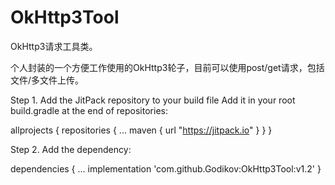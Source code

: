 # OkHttp3Tool
OkHttp3请求工具类。

个人封装的一个方便工作使用的OkHttp3轮子，目前可以使用post/get请求，包括文件/多文件上传。

Step 1. Add the JitPack repository to your build file
Add it in your root build.gradle at the end of repositories:

allprojects {
    repositories {
        ...
        maven { url "https://jitpack.io" }
    }
}
  
Step 2. Add the dependency:

dependencies {
    ...
    implementation 'com.github.Godikov:OkHttp3Tool:v1.2'
}
  
  
  
  
